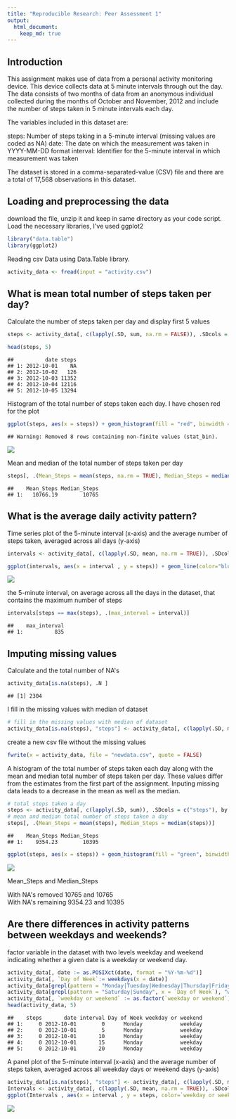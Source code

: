```yaml
---
title: "Reproducible Research: Peer Assessment 1"
output: 
  html_document:
    keep_md: true
---
```



## Introduction

This assignment makes use of data from a personal activity monitoring device. This device collects data at 5 minute intervals through out the day. The data consists of two months of data from an anonymous individual collected during the months of October and November, 2012 and include the number of steps taken in 5 minute intervals each day.


The variables included in this dataset are:

steps: Number of steps taking in a 5-minute interval (missing values are coded as NA) 
date: The date on which the measurement was taken in YYYY-MM-DD format 
interval: Identifier for the 5-minute interval in which measurement was taken 

The dataset is stored in a comma-separated-value (CSV) file and there are a total of 17,568 observations in this dataset. 

## Loading and preprocessing the data
download the file, unzip it and keep in same directory as your code script.
Load the necessary libraries, I've used ggplot2


```r
library("data.table")
library(ggplot2)
```

Reading csv Data using Data.Table library. 

```r
activity_data <- fread(input = "activity.csv")
```

## What is mean total number of steps taken per day?

Calculate the number of steps taken per day and display first 5 values


```r
steps <- activity_data[, c(lapply(.SD, sum, na.rm = FALSE)), .SDcols = c("steps"), by = .(date)] 

head(steps, 5)
```

```
##          date steps
## 1: 2012-10-01    NA
## 2: 2012-10-02   126
## 3: 2012-10-03 11352
## 4: 2012-10-04 12116
## 5: 2012-10-05 13294
```

Histogram of the total number of steps taken each day. I have chosen red for the plot  


```r
ggplot(steps, aes(x = steps)) + geom_histogram(fill = "red", binwidth = 1000) + labs(title = "Daily Steps", x = "Steps", y = "Frequency")
```

```
## Warning: Removed 8 rows containing non-finite values (stat_bin).
```

![](PA1_template_files/figure-html/unnamed-chunk-4-1.png)<!-- -->

Mean and median of the total number of steps taken per day  
  

```r
steps[, .(Mean_Steps = mean(steps, na.rm = TRUE), Median_Steps = median(steps, na.rm = TRUE))]
```

```
##    Mean_Steps Median_Steps
## 1:   10766.19        10765
```

## What is the average daily activity pattern?

Time series plot of the 5-minute interval (x-axis) and the average number of steps taken, averaged across all days (y-axis)


```r
intervals <- activity_data[, c(lapply(.SD, mean, na.rm = TRUE)), .SDcols = c("steps"), by = .(interval)] 

ggplot(intervals, aes(x = interval , y = steps)) + geom_line(color="blue", size=1) + labs(title = "average daily steps", x = "Interval", y = "average steps a day")
```

![](PA1_template_files/figure-html/unnamed-chunk-6-1.png)<!-- -->

the 5-minute interval, on average across all the days in the dataset, that contains the maximum number of steps


```r
intervals[steps == max(steps), .(max_interval = interval)]
```

```
##    max_interval
## 1:          835
```


## Imputing missing values

Calculate and the total number of NA's


```r
activity_data[is.na(steps), .N ]
```

```
## [1] 2304
```

I fill in the missing values with median of dataset 


```r
# fill in the missing values with median of dataset 
activity_data[is.na(steps), "steps"] <- activity_data[, c(lapply(.SD, median, na.rm = TRUE)), .SDcols = c("steps")]
```


create a new csv file without the missing values


```r
fwrite(x = activity_data, file = "newdata.csv", quote = FALSE)
```

A histogram of the total number of steps taken each day along with the mean and median total number of steps taken per day. These values differ from the estimates from the first part of the assignment. Inputing missing data leads to a decrease in the mean as well as the median.


```r
# total steps taken a day
steps <- activity_data[, c(lapply(.SD, sum)), .SDcols = c("steps"), by = .(date)] 
# mean and median total number of steps taken a day
steps[, .(Mean_Steps = mean(steps), Median_Steps = median(steps))]
```

```
##    Mean_Steps Median_Steps
## 1:    9354.23        10395
```

```r
ggplot(steps, aes(x = steps)) + geom_histogram(fill = "green", binwidth = 1000) + labs(title = "Daily Steps", x = "Steps", y = "Frequency")
```

![](PA1_template_files/figure-html/unnamed-chunk-11-1.png)<!-- -->

 Mean_Steps and  Median_Steps

With NA's removed  10765 and 10765  
With NA's remaining  9354.23 and 10395

## Are there differences in activity patterns between weekdays and weekends?

factor variable in the dataset with two levels weekday and weekend indicating whether a given date is a weekday or weekend day.


```r
activity_data[, date := as.POSIXct(date, format = "%Y-%m-%d")]
activity_data[, `Day of Week`:= weekdays(x = date)]
activity_data[grepl(pattern = "Monday|Tuesday|Wednesday|Thursday|Friday", x = `Day of Week`), "weekday or weekend"] <- "weekday"
activity_data[grepl(pattern = "Saturday|Sunday", x = `Day of Week`), "weekday or weekend"] <- "weekend"
activity_data[, `weekday or weekend` := as.factor(`weekday or weekend`)]
head(activity_data, 5)
```

```
##    steps       date interval Day of Week weekday or weekend
## 1:     0 2012-10-01        0      Monday            weekday
## 2:     0 2012-10-01        5      Monday            weekday
## 3:     0 2012-10-01       10      Monday            weekday
## 4:     0 2012-10-01       15      Monday            weekday
## 5:     0 2012-10-01       20      Monday            weekday
```

A panel plot of the 5-minute interval (x-axis) and the average number of steps taken, averaged across all weekday days or weekend days (y-axis)


```r
activity_data[is.na(steps), "steps"] <- activity_data[, c(lapply(.SD, median, na.rm = TRUE)), .SDcols = c("steps")]
Intervals <- activity_data[, c(lapply(.SD, mean, na.rm = TRUE)), .SDcols = c("steps"), by = .(interval, `weekday or weekend`)] 
ggplot(Intervals , aes(x = interval , y = steps, color=`weekday or weekend`)) + geom_line() + labs(title = "daily steps by type of week", x = "Interval", y = "No. of Steps") + facet_wrap(~`weekday or weekend` , ncol = 1, nrow=2)
```

![](PA1_template_files/figure-html/unnamed-chunk-13-1.png)<!-- -->

